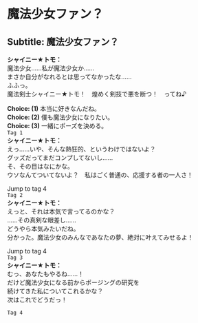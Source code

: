 # 魔法少女ファン？

  
## Subtitle: 魔法少女ファン？
  
**シャイニー★トモ：**  
魔法少女……私が魔法少女か……  
まさか自分がなれるとは思ってなかったな……  
ふふっ。  
魔法剣士シャイニー★トモ！　煌めく剣技で悪を断つ！　ってね♪  
  
**Choice: (1)**  本当に好きなんだね。  
**Choice: (2)**  僕も魔法少女になりたい。  
**Choice: (3)**  一緒にポーズを決める。  
`Tag 1`  
**シャイニー★トモ：**  
えっ……いや、そんな熱狂的、というわけではないよ？  
グッズだってまだコンプしてないし……  
そ、その目はなにかな。  
ウソなんてついてないよ？　私はごく普通の、応援する者の一人さ！  
  
Jump to tag 4  
`Tag 2`  
**シャイニー★トモ：**  
えっと、それは本気で言ってるのかな？  
……その真剣な眼差し……  
どうやら本気みたいだね。  
分かった。魔法少女のみんなであなたの夢、絶対に叶えてみせるよ！  
  
Jump to tag 4  
`Tag 3`  
**シャイニー★トモ：**  
むっ、あなたもやるね……！  
だけど魔法少女になる前からポージングの研究を  
続けてきた私についてこれるかな？  
次はこれでどうだっ！  
  
`Tag 4`  
